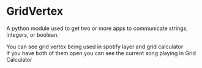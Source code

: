 # GridVertex
A python module used to get two or more apps to communicate strings, integers, or boolean.

You can see grid vertex being used in spotify layer and grid calculator <br>
If you have both of them open you can see the current song playing in Grid Calculator
